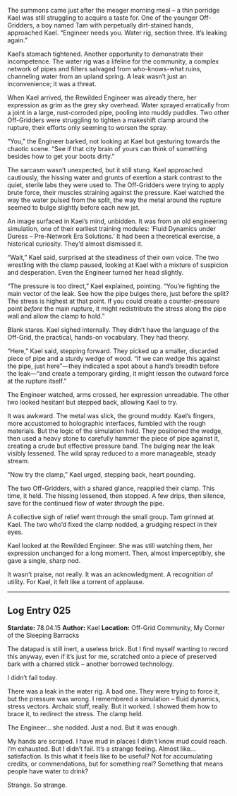 The summons came just after the meager morning meal – a thin porridge Kael was still struggling to acquire a taste for. One of the younger Off-Gridders, a boy named Tam with perpetually dirt-stained hands, approached Kael. “Engineer needs you. Water rig, section three. It’s leaking again.”

Kael’s stomach tightened. Another opportunity to demonstrate their incompetence. The water rig was a lifeline for the community, a complex network of pipes and filters salvaged from who-knows-what ruins, channeling water from an upland spring. A leak wasn’t just an inconvenience; it was a threat.

When Kael arrived, the Rewilded Engineer was already there, her expression as grim as the grey sky overhead. Water sprayed erratically from a joint in a large, rust-corroded pipe, pooling into muddy puddles. Two other Off-Gridders were struggling to tighten a makeshift clamp around the rupture, their efforts only seeming to worsen the spray.

“You,” the Engineer barked, not looking at Kael but gesturing towards the chaotic scene. “See if that city brain of yours can think of something besides how to get your boots dirty.”

The sarcasm wasn’t unexpected, but it still stung. Kael approached cautiously, the hissing water and grunts of exertion a stark contrast to the quiet, sterile labs they were used to. The Off-Gridders were trying to apply brute force, their muscles straining against the pressure. Kael watched the way the water pulsed from the split, the way the metal around the rupture seemed to bulge slightly before each new jet.

An image surfaced in Kael’s mind, unbidden. It was from an old engineering simulation, one of their earliest training modules: ‘Fluid Dynamics under Duress – Pre-Network Era Solutions.’ It had been a theoretical exercise, a historical curiosity. They’d almost dismissed it.

“Wait,” Kael said, surprised at the steadiness of their own voice. The two wrestling with the clamp paused, looking at Kael with a mixture of suspicion and desperation. Even the Engineer turned her head slightly.

“The pressure is too direct,” Kael explained, pointing. “You’re fighting the main vector of the leak. See how the pipe bulges there, just before the split? The stress is highest at that point. If you could create a counter-pressure point *before* the main rupture, it might redistribute the stress along the pipe wall and allow the clamp to hold.”

Blank stares. Kael sighed internally. They didn’t have the language of the Off-Grid, the practical, hands-on vocabulary. They had theory.

“Here,” Kael said, stepping forward. They picked up a smaller, discarded piece of pipe and a sturdy wedge of wood. “If we can wedge this against the pipe, just here”—they indicated a spot about a hand’s breadth before the leak—“and create a temporary girding, it might lessen the outward force at the rupture itself.”

The Engineer watched, arms crossed, her expression unreadable. The other two looked hesitant but stepped back, allowing Kael to try.

It was awkward. The metal was slick, the ground muddy. Kael’s fingers, more accustomed to holographic interfaces, fumbled with the rough materials. But the logic of the simulation held. They positioned the wedge, then used a heavy stone to carefully hammer the piece of pipe against it, creating a crude but effective pressure band. The bulging near the leak visibly lessened. The wild spray reduced to a more manageable, steady stream.

“Now try the clamp,” Kael urged, stepping back, heart pounding.

The two Off-Gridders, with a shared glance, reapplied their clamp. This time, it held. The hissing lessened, then stopped. A few drips, then silence, save for the continued flow of water *through* the pipe.

A collective sigh of relief went through the small group. Tam grinned at Kael. The two who’d fixed the clamp nodded, a grudging respect in their eyes.

Kael looked at the Rewilded Engineer. She was still watching them, her expression unchanged for a long moment. Then, almost imperceptibly, she gave a single, sharp nod.

It wasn’t praise, not really. It was an acknowledgment. A recognition of utility. For Kael, it felt like a torrent of applause.

---

## Log Entry 025

**Stardate:** 78.04.15
**Author:** Kael
**Location:** Off-Grid Community, My Corner of the Sleeping Barracks

The datapad is still inert, a useless brick. But I find myself wanting to record this anyway, even if it’s just for me, scratched onto a piece of preserved bark with a charred stick – another borrowed technology.

I didn’t fail today.

There was a leak in the water rig. A bad one. They were trying to force it, but the pressure was wrong. I remembered a simulation – fluid dynamics, stress vectors. Archaic stuff, really. But it worked. I showed them how to brace it, to redirect the stress. The clamp held.

The Engineer… she nodded. Just a nod. But it was enough.

My hands are scraped. I have mud in places I didn’t know mud could reach. I’m exhausted. But I didn’t fail. It’s a strange feeling. Almost like… satisfaction. Is this what it feels like to be useful? Not for accumulating credits, or commendations, but for something real? Something that means people have water to drink?

Strange. So strange.
